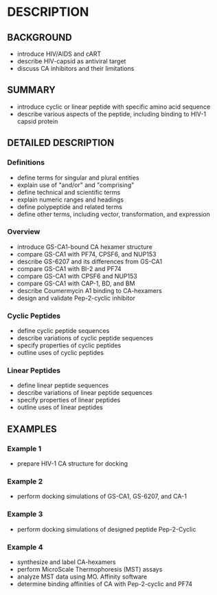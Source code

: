 # DESCRIPTION

## BACKGROUND

- introduce HIV/AIDS and cART
- describe HIV-capsid as antiviral target
- discuss CA inhibitors and their limitations

## SUMMARY

- introduce cyclic or linear peptide with specific amino acid sequence
- describe various aspects of the peptide, including binding to HIV-1 capsid protein

## DETAILED DESCRIPTION

### Definitions

- define terms for singular and plural entities
- explain use of "and/or" and "comprising"
- define technical and scientific terms
- explain numeric ranges and headings
- define polypeptide and related terms
- define other terms, including vector, transformation, and expression

### Overview

- introduce GS-CA1-bound CA hexamer structure
- compare GS-CA1 with PF74, CPSF6, and NUP153
- describe GS-6207 and its differences from GS-CA1
- compare GS-CA1 with BI-2 and PF74
- compare GS-CA1 with CPSF6 and NUP153
- compare GS-CA1 with CAP-1, BD, and BM
- describe Coumermycin A1 binding to CA-hexamers
- design and validate Pep-2-cyclic inhibitor

### Cyclic Peptides

- define cyclic peptide sequences
- describe variations of cyclic peptide sequences
- specify properties of cyclic peptides
- outline uses of cyclic peptides

### Linear Peptides

- define linear peptide sequences
- describe variations of linear peptide sequences
- specify properties of linear peptides
- outline uses of linear peptides

## EXAMPLES

### Example 1

- prepare HIV-1 CA structure for docking

### Example 2

- perform docking simulations of GS-CA1, GS-6207, and CA-1

### Example 3

- perform docking simulations of designed peptide Pep-2-Cyclic

### Example 4

- synthesize and label CA-hexamers
- perform MicroScale Thermophoresis (MST) assays
- analyze MST data using MO. Affinity software
- determine binding affinities of CA with Pep-2-cyclic and PF74

